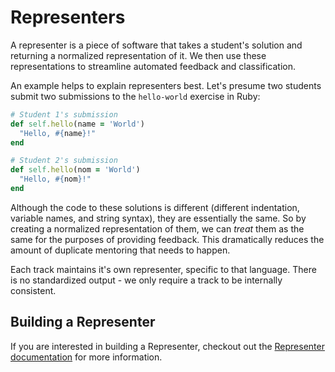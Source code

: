 # Representers

A representer is a piece of software that takes a student's solution and returning a normalized representation of it. We then use these representations to streamline automated feedback and classification.

An example helps to explain representers best. Let's presume two students submit two submissions to the `hello-world` exercise in Ruby:

```ruby
# Student 1's submission
def self.hello(name = 'World')
  "Hello, #{name}!"
end
```

```ruby
# Student 2's submission
def self.hello(nom = 'World')
  "Hello, #{nom}!"
end
```

Although the code to these solutions is different (different indentation, variable names, and string syntax), they are essentially the same. So by creating a normalized representation of them, we can _treat_ them as the same for the purposes of providing feedback. This dramatically reduces the amount of duplicate mentoring that needs to happen.

Each track maintains it's own representer, specific to that language. There is no standardized output - we only require a track to be internally consistent.

## Building a Representer

If you are interested in building a Representer, checkout out the [Representer documentation](/docs/building/tooling/representers) for more information.
